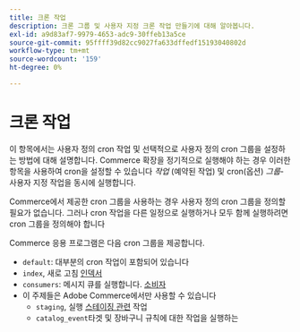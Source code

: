 ```yaml
---
title: 크론 작업
description: 크론 그룹 및 사용자 지정 크론 작업 만들기에 대해 알아봅니다.
exl-id: a9d83af7-9979-4653-adc9-30ffeb13a5ce
source-git-commit: 95ffff39d82cc9027fa633dffedf15193040802d
workflow-type: tm+mt
source-wordcount: '159'
ht-degree: 0%

---
```


# 크론 작업

이 항목에서는 사용자 정의 cron 작업 및 선택적으로 사용자 정의 cron 그룹을 설정하는 방법에 대해 설명합니다. Commerce 확장을 정기적으로 실행해야 하는 경우 이러한 항목을 사용하여 cron을 설정할 수 있습니다 _작업_ (예약된 작업) 및 cron(옵션) _그룹_- 사용자 지정 작업을 동시에 실행합니다.

Commerce에서 제공한 cron 그룹을 사용하는 경우 사용자 정의 cron 그룹을 정의할 필요가 없습니다. 그러나 cron 작업을 다른 일정으로 실행하거나 모두 함께 실행하려면 cron 그룹을 정의해야 합니다

Commerce 응용 프로그램은 다음 cron 그룹을 제공합니다.

- `default`: 대부분의 cron 작업이 포함되어 있습니다
- `index`, 새로 고침 [인덱서](../cli/manage-indexers.md)
- `consumers`: 메시지 큐를 실행합니다. [소비자](../cli/start-message-queues.md)
- 이 주제들은 Adobe Commerce에서만 사용할 수 있습니다
   - `staging`, 실행 [스테이징 관련](https://docs.magento.com/user-guide/cms/content-staging.html) 작업
   - `catalog_event`타겟 및 장바구니 규칙에 대한 작업을 실행하는
